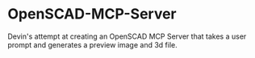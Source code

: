 # OpenSCAD-MCP-Server
Devin's attempt at creating an OpenSCAD MCP Server that takes a user prompt and generates a preview image and 3d file.
